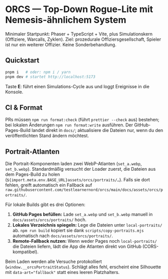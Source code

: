 # ORCS — Top-Down Rogue-Lite mit Nemesis-ähnlichem System

Minimaler Startpunkt: Phaser + TypeScript + Vite, plus Simulationskern (Offiziere, Warcalls, Zyklen).
Ziel: prozedurale Offiziersgesellschaft, Spieler ist nur ein weiterer Offizier. Keine Sonderbehandlung.

## Quickstart

```bash
pnpm i   # oder: npm i / yarn
pnpm dev # startet http://localhost:5173
```

Taste **E**: führt einen Simulations-Cycle aus und loggt Ereignisse in die Konsole.

## CI & Format

PRs müssen `npm run format:check` (führt `prettier --check` aus) bestehen; bei lokalen Änderungen `npm run format:write` ausführen. Der GitHub-Pages-Build landet direkt in `docs/`; aktualisiere die Dateien nur, wenn du den veröffentlichten Stand ändern möchtest.

## Portrait-Atlanten

Die Portrait-Komponenten laden zwei WebP-Atlanten (`set_a.webp`, `set_b.webp`). Standardmäßig versucht der Loader zuerst, die Dateien aus dem Pages-Build zu holen (`${import.meta.env.BASE_URL}assets/orcs/portraits/…`). Falls sie dort fehlen, greift automatisch ein Fallback auf `raw.githubusercontent.com/testlearnernord/orcs/main/docs/assets/orcs/portraits/`.

Für lokale Builds gibt es drei Optionen:

1. **GitHub Pages befüllen:** Lade `set_a.webp` und `set_b.webp` manuell in `docs/assets/orcs/portraits/` hoch.
2. **Lokales Verzeichnis spiegeln:** Lege die Dateien unter `local-portraits/` ab. `npm run build` kopiert sie dank `scripts/copy-portraits.mjs` automatisch nach `docs/assets/orcs/portraits/`.
3. **Remote-Fallback nutzen:** Wenn weder Pages noch `local-portraits/` die Dateien liefern, lädt die App die Atlanten direkt von GitHub (CORS-kompatibel).

Beim Laden werden alle Versuche protokolliert (`window.__orcsPortraitStatus`). Schlägt alles fehl, erscheint eine Silhouette mit `data-art="fallback"` statt eines leeren Platzhalters.
